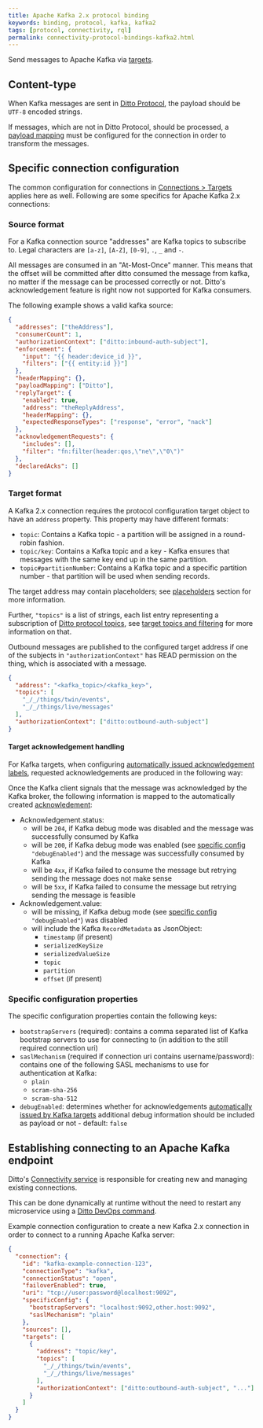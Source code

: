 ```yaml
---
title: Apache Kafka 2.x protocol binding
keywords: binding, protocol, kafka, kafka2
tags: [protocol, connectivity, rql]
permalink: connectivity-protocol-bindings-kafka2.html
---
```


Send messages to Apache Kafka via [targets](#target-format).

## Content-type

When Kafka messages are sent in [Ditto Protocol](protocol-overview.html), the payload should be `UTF-8` encoded strings.

If messages, which are not in Ditto Protocol, should be processed, a [payload mapping](connectivity-mapping.html) must
be configured for the connection in order to transform the messages.

## Specific connection configuration

The common configuration for connections in [Connections > Targets](basic-connections.html#targets) applies here 
as well. Following are some specifics for Apache Kafka 2.x connections:

### Source format
For a Kafka connection source "addresses" are Kafka topics to subscribe to. Legal characters are `[a-z]`, `[A-Z]`, `[0-9]`, `.`, `_` and `-`.

All messages are consumed in an "At-Most-Once" manner. This means that the offset will be committed after ditto consumed the message from kafka, no matter if the message can be processed correctly or not. Ditto's acknowledgement feature is right now not supported for Kafka consumers.

The following example shows a valid kafka source:
```json
{
  "addresses": ["theAddress"],
  "consumerCount": 1,
  "authorizationContext": ["ditto:inbound-auth-subject"],
  "enforcement": {
    "input": "{{ header:device_id }}",
    "filters": ["{{ entity:id }}"]
  },
  "headerMapping": {},
  "payloadMapping": ["Ditto"],
  "replyTarget": {
    "enabled": true,
    "address": "theReplyAddress",
    "headerMapping": {},
    "expectedResponseTypes": ["response", "error", "nack"]
  },
  "acknowledgementRequests": {
    "includes": [],
    "filter": "fn:filter(header:qos,\"ne\",\"0\")"
  },
  "declaredAcks": []
}
```

### Target format

A Kafka 2.x connection requires the protocol configuration target object to have an `address` property.
This property may have different formats:

* `topic`: Contains a Kafka topic - a partition will be assigned in a round-robin fashion.
* `topic/key`: Contains a Kafka topic and a key - Kafka ensures that messages with the same key end up in the same partition.
* `topic#partitionNumber`: Contains a Kafka topic and a specific partition number - that partition will be used when sending records. 

The target address may contain placeholders; see
[placeholders](basic-connections.html#placeholder-for-target-addresses) section for more information.

Further, `"topics"` is a list of strings, each list entry representing a subscription of
[Ditto protocol topics](protocol-specification-topic.html), see 
[target topics and filtering](basic-connections.html#target-topics-and-filtering) for more information on that.

Outbound messages are published to the configured target address if one of the subjects in `"authorizationContext"`
has READ permission on the thing, which is associated with a message.

```json
{
  "address": "<kafka_topic>/<kafka_key>",
  "topics": [
    "_/_/things/twin/events",
    "_/_/things/live/messages"
  ],
  "authorizationContext": ["ditto:outbound-auth-subject"]
}
```

#### Target acknowledgement handling

For Kafka targets, when configuring 
[automatically issued acknowledgement labels](basic-connections.html#target-issued-acknowledgement-label), requested 
acknowledgements are produced in the following way:

Once the Kafka client signals that the message was acknowledged by the Kafka broker, the following information is mapped
to the automatically created [acknowledement](protocol-specification-acks.html#acknowledgement):
* Acknowledgement.status: 
   * will be `204`, if Kafka debug mode was disabled and the message was successfully consumed by Kafka
   * will be `200`, if Kafka debug mode was enabled (see [specific config](#specific-configuration-properties) `"debugEnabled"`) and the message was successfully consumed by Kafka
   * will be `4xx`, if Kafka failed to consume the message but retrying sending the message does not make sense
   * will be `5xx`, if Kafka failed to consume the message but retrying sending the message is feasible
* Acknowledgement.value: 
   * will be missing, if Kafka debug mode (see [specific config](#specific-configuration-properties) `"debugEnabled"`) was disabled
   * will include the Kafka `RecordMetadata` as JsonObject:
      * `timestamp` (if present)
      * `serializedKeySize`
      * `serializedValueSize`
      * `topic`
      * `partition`
      * `offset` (if present)

### Specific configuration properties

The specific configuration properties contain the following keys:
* `bootstrapServers` (required): contains a comma separated list of Kafka bootstrap servers to use for connecting to
(in addition to the still required connection uri)
* `saslMechanism` (required if connection uri contains username\/password): contains one of the following SASL mechanisms to use for authentication at Kafka:
    * `plain`
    * `scram-sha-256`
    * `scram-sha-512`
* `debugEnabled`: determines whether for acknowledgements 
  [automatically issued by Kafka targets](#target-acknowledgement-handling) additional debug information should be 
  included as payload or not - default: `false`


## Establishing connecting to an Apache Kafka endpoint

Ditto's [Connectivity service](architecture-services-connectivity.html) is responsible for creating new and managing 
existing connections.

This can be done dynamically at runtime without the need to restart any microservice using a
[Ditto DevOps command](installation-operating.html#devops-commands).

Example connection configuration to create a new Kafka 2.x connection in order to connect to a running Apache Kafka server:

```json
{
  "connection": {
    "id": "kafka-example-connection-123",
    "connectionType": "kafka",
    "connectionStatus": "open",
    "failoverEnabled": true,
    "uri": "tcp://user:password@localhost:9092",
    "specificConfig": {
      "bootstrapServers": "localhost:9092,other.host:9092",
      "saslMechanism": "plain"
    },
    "sources": [],
    "targets": [
      {
        "address": "topic/key",
        "topics": [
          "_/_/things/twin/events",
          "_/_/things/live/messages"
        ],
        "authorizationContext": ["ditto:outbound-auth-subject", "..."]
      }
    ]
  }
}
```
